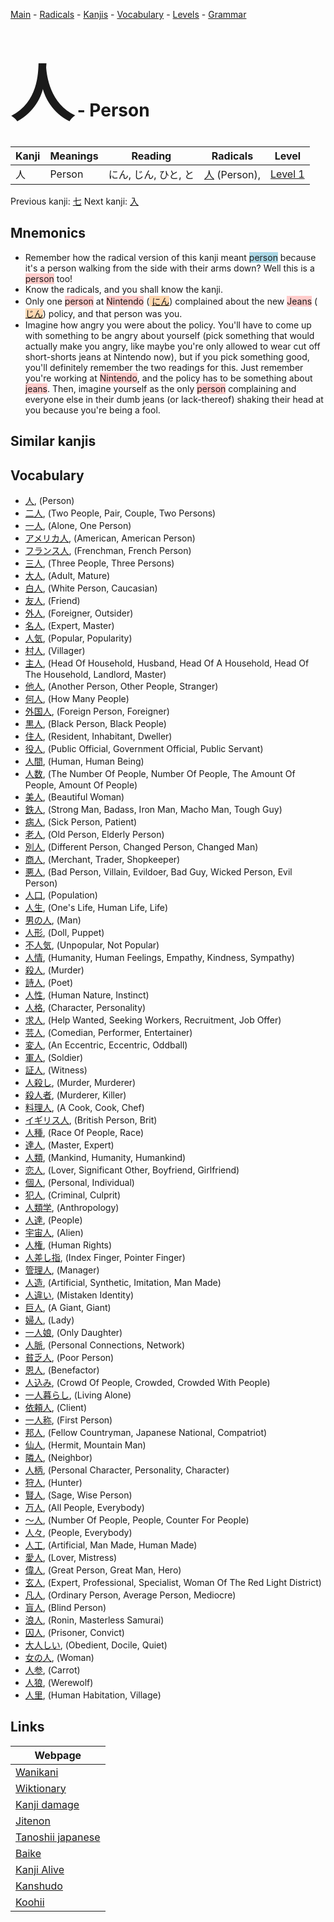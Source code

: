 <style> bigfont {font-size: 100px}</style>
[Main](../README.md) -
[Radicals](../radicals.md) -
[Kanjis](../kanjis.md) -
[Vocabulary](../vocabulary.md) -
[Levels](../levels.md) -
[Grammar](../grammar.md)
# <bigfont> 人</bigfont> - Person 

| Kanji | Meanings | Reading | Radicals | Level |
| --- | --- | --- | --- | --- |
| 人 | Person | にん, じん, ひと, と | [人](../radicals/人.md) (Person),  | [Level 1](../levels/wk_level1.md) |

Previous kanji: [七](七.md) Next kanji: [入](入.md) 

## Mnemonics
 * Remember how the radical version of this kanji meant <span style="background-color:#ADD8E6"> person</span> because it's a person walking from the side with their arms down? Well this is a <span style="background-color:#ffcccb"> person</span> too!
* Know the radicals, and you shall know the kanji.
* Only one <span style="background-color:#ffcccb"> person</span> at <span style="background-color:#ffcccb"> Nintendo</span> (<span style="background-color:#fed8b1"> [にん](https://jisho.org/search/にん)</span>) complained about the new <span style="background-color:#ffcccb"> Jeans</span> (<span style="background-color:#fed8b1"> [じん](https://jisho.org/search/じん)</span>) policy, and that person was you.
* Imagine how angry you were about the policy. You'll have to come up with something to be angry about yourself (pick something that would actually make you angry, like maybe you're only allowed to wear cut off short-shorts jeans at Nintendo now), but if you pick something good, you'll definitely remember the two readings for this. Just remember you're working at <span style="background-color:#ffcccb"> Nintendo</span>, and the policy has to be something about <span style="background-color:#ffcccb"> jeans</span>. Then, imagine yourself as the only <span style="background-color:#ffcccb"> person</span> complaining and everyone else in their dumb jeans (or lack-thereof) shaking their head at you because you're being a fool.


## Similar kanjis
 


## Vocabulary
 * [人](../vocabulary/人.md), (Person)
* [二人](../vocabulary/人.md), (Two People, Pair, Couple, Two Persons)
* [一人](../vocabulary/人.md), (Alone, One Person)
* [アメリカ人](../vocabulary/人.md), (American, American Person)
* [フランス人](../vocabulary/人.md), (Frenchman, French Person)
* [三人](../vocabulary/人.md), (Three People, Three Persons)
* [大人](../vocabulary/人.md), (Adult, Mature)
* [白人](../vocabulary/人.md), (White Person, Caucasian)
* [友人](../vocabulary/人.md), (Friend)
* [外人](../vocabulary/人.md), (Foreigner, Outsider)
* [名人](../vocabulary/人.md), (Expert, Master)
* [人気](../vocabulary/人.md), (Popular, Popularity)
* [村人](../vocabulary/人.md), (Villager)
* [主人](../vocabulary/人.md), (Head Of Household, Husband, Head Of A Household, Head Of The Household, Landlord, Master)
* [他人](../vocabulary/人.md), (Another Person, Other People, Stranger)
* [何人](../vocabulary/人.md), (How Many People)
* [外国人](../vocabulary/人.md), (Foreign Person, Foreigner)
* [黒人](../vocabulary/人.md), (Black Person, Black People)
* [住人](../vocabulary/人.md), (Resident, Inhabitant, Dweller)
* [役人](../vocabulary/人.md), (Public Official, Government Official, Public Servant)
* [人間](../vocabulary/人.md), (Human, Human Being)
* [人数](../vocabulary/人.md), (The Number Of People, Number Of People, The Amount Of People, Amount Of People)
* [美人](../vocabulary/人.md), (Beautiful Woman)
* [鉄人](../vocabulary/人.md), (Strong Man, Badass, Iron Man, Macho Man, Tough Guy)
* [病人](../vocabulary/人.md), (Sick Person, Patient)
* [老人](../vocabulary/人.md), (Old Person, Elderly Person)
* [別人](../vocabulary/人.md), (Different Person, Changed Person, Changed Man)
* [商人](../vocabulary/人.md), (Merchant, Trader, Shopkeeper)
* [悪人](../vocabulary/人.md), (Bad Person, Villain, Evildoer, Bad Guy, Wicked Person, Evil Person)
* [人口](../vocabulary/人.md), (Population)
* [人生](../vocabulary/人.md), (One's Life, Human Life, Life)
* [男の人](../vocabulary/人.md), (Man)
* [人形](../vocabulary/人.md), (Doll, Puppet)
* [不人気](../vocabulary/人.md), (Unpopular, Not Popular)
* [人情](../vocabulary/人.md), (Humanity, Human Feelings, Empathy, Kindness, Sympathy)
* [殺人](../vocabulary/人.md), (Murder)
* [詩人](../vocabulary/人.md), (Poet)
* [人性](../vocabulary/人.md), (Human Nature, Instinct)
* [人格](../vocabulary/人.md), (Character, Personality)
* [求人](../vocabulary/人.md), (Help Wanted, Seeking Workers, Recruitment, Job Offer)
* [芸人](../vocabulary/人.md), (Comedian, Performer, Entertainer)
* [変人](../vocabulary/人.md), (An Eccentric, Eccentric, Oddball)
* [軍人](../vocabulary/人.md), (Soldier)
* [証人](../vocabulary/人.md), (Witness)
* [人殺し](../vocabulary/人.md), (Murder, Murderer)
* [殺人者](../vocabulary/人.md), (Murderer, Killer)
* [料理人](../vocabulary/人.md), (A Cook, Cook, Chef)
* [イギリス人](../vocabulary/人.md), (British Person, Brit)
* [人種](../vocabulary/人.md), (Race Of People, Race)
* [達人](../vocabulary/人.md), (Master, Expert)
* [人類](../vocabulary/人.md), (Mankind, Humanity, Humankind)
* [恋人](../vocabulary/人.md), (Lover, Significant Other, Boyfriend, Girlfriend)
* [個人](../vocabulary/人.md), (Personal, Individual)
* [犯人](../vocabulary/人.md), (Criminal, Culprit)
* [人類学](../vocabulary/人.md), (Anthropology)
* [人達](../vocabulary/人.md), (People)
* [宇宙人](../vocabulary/人.md), (Alien)
* [人権](../vocabulary/人.md), (Human Rights)
* [人差し指](../vocabulary/人.md), (Index Finger, Pointer Finger)
* [管理人](../vocabulary/人.md), (Manager)
* [人造](../vocabulary/人.md), (Artificial, Synthetic, Imitation, Man Made)
* [人違い](../vocabulary/人.md), (Mistaken Identity)
* [巨人](../vocabulary/人.md), (A Giant, Giant)
* [婦人](../vocabulary/人.md), (Lady)
* [一人娘](../vocabulary/人.md), (Only Daughter)
* [人脈](../vocabulary/人.md), (Personal Connections, Network)
* [貧乏人](../vocabulary/人.md), (Poor Person)
* [恩人](../vocabulary/人.md), (Benefactor)
* [人込み](../vocabulary/人.md), (Crowd Of People, Crowded, Crowded With People)
* [一人暮らし](../vocabulary/人.md), (Living Alone)
* [依頼人](../vocabulary/人.md), (Client)
* [一人称](../vocabulary/人.md), (First Person)
* [邦人](../vocabulary/人.md), (Fellow Countryman, Japanese National, Compatriot)
* [仙人](../vocabulary/人.md), (Hermit, Mountain Man)
* [隣人](../vocabulary/人.md), (Neighbor)
* [人柄](../vocabulary/人.md), (Personal Character, Personality, Character)
* [狩人](../vocabulary/人.md), (Hunter)
* [賢人](../vocabulary/人.md), (Sage, Wise Person)
* [万人](../vocabulary/人.md), (All People, Everybody)
* [〜人](../vocabulary/人.md), (Number Of People, People, Counter For People)
* [人々](../vocabulary/人.md), (People, Everybody)
* [人工](../vocabulary/人.md), (Artificial, Man Made, Human Made)
* [愛人](../vocabulary/人.md), (Lover, Mistress)
* [偉人](../vocabulary/人.md), (Great Person, Great Man, Hero)
* [玄人](../vocabulary/人.md), (Expert, Professional, Specialist, Woman Of The Red Light District)
* [凡人](../vocabulary/人.md), (Ordinary Person, Average Person, Mediocre)
* [盲人](../vocabulary/人.md), (Blind Person)
* [浪人](../vocabulary/人.md), (Ronin, Masterless Samurai)
* [囚人](../vocabulary/人.md), (Prisoner, Convict)
* [大人しい](../vocabulary/人.md), (Obedient, Docile, Quiet)
* [女の人](../vocabulary/人.md), (Woman)
* [人参](../vocabulary/人.md), (Carrot)
* [人狼](../vocabulary/人.md), (Werewolf)
* [人里](../vocabulary/人.md), (Human Habitation, Village)



## Links 

| Webpage |
| --- |
| [Wanikani          ](https://www.wanikani.com/kanji/人) |
| [Wiktionary        ](https://en.wiktionary.org/wiki/人) |
| [Kanji damage      ](http://www.kanjidamage.com/kanji/search?utf8=✓&q=人) |
| [Jitenon           ](https://jitenon.com/kanji/人) |
| [Tanoshii japanese ](https://www.tanoshiijapanese.com/dictionary/kanji.cfm?k=人) |
| [Baike             ](https://baike.baidu.com/item/人) |
| [Kanji Alive       ](https://app.kanjialive.com/人) |
| [Kanshudo          ](https://www.kanshudo.com/searchmn?q=人) |
| [Koohii            ](https://kanji.koohii.com/study/kanji/人) |
